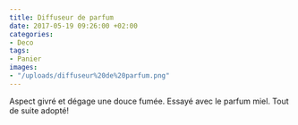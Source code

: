 ```yaml
---
title: Diffuseur de parfum
date: 2017-05-19 09:26:00 +02:00
categories:
- Deco
tags:
- Panier
images:
- "/uploads/diffuseur%20de%20parfum.png"
---
```


Aspect givré et dégage une douce fumée. Essayé avec le parfum miel. Tout de suite adopté!
